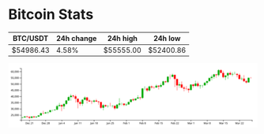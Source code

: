 # Bitcoin Stats

BTC/USDT|24h change|24h high|24h low|
|---|---|---|---|
|$54986.43|4.58%|$55555.00|$52400.86|

<img src="./chart.svg">
